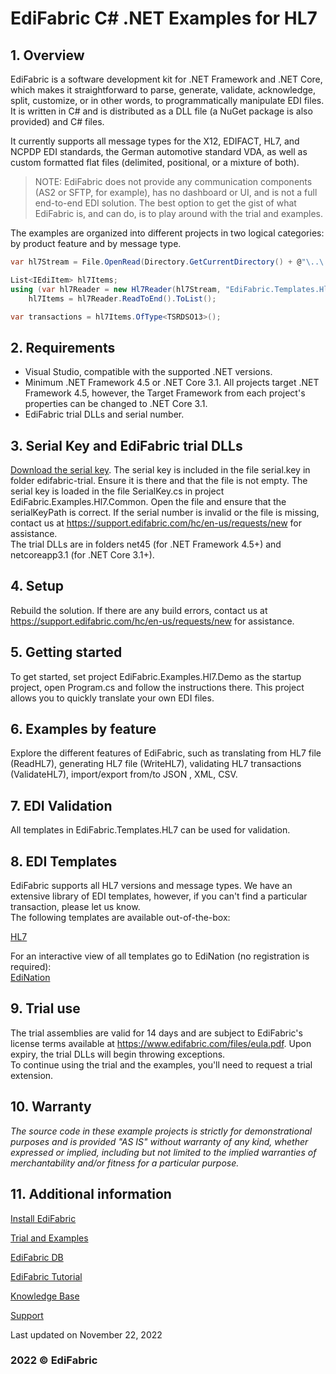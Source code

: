 # EdiFabric C# .NET Examples for HL7

## 1. Overview
EdiFabric is a software development kit for .NET Framework and .NET Core, which makes it straightforward to parse, generate, validate, acknowledge, split, customize, or in other words, to programmatically manipulate EDI files. It is written in C# and is distributed as a DLL file (a NuGet package is also provided) and C# files.  

It currently supports all message types for the X12, EDIFACT, HL7, and NCPDP EDI standards, the German automotive standard VDA, as well as custom formatted flat files (delimited, positional, or a mixture of both).  

> NOTE: EdiFabric does not provide any communication components (AS2 or SFTP, for example), has no dashboard or UI, and is not a full end-to-end EDI solution.
The best option to get the gist of what EdiFabric is, and can do, is to play around with the trial and examples.  

The examples are organized into different projects in two logical categories: by product feature and by message type.    

```C#
var hl7Stream = File.OpenRead(Directory.GetCurrentDirectory() + @"\..\..\..\Files\PharmacyTreatmentDispenses_RDSO13.txt");

List<IEdiItem> hl7Items;
using (var hl7Reader = new Hl7Reader(hl7Stream, "EdiFabric.Templates.Hl7"))
    hl7Items = hl7Reader.ReadToEnd().ToList();

var transactions = hl7Items.OfType<TSRDSO13>();
```  

## 2. Requirements
- Visual Studio, compatible with the supported .NET versions.  
- Minimum .NET Framework 4.5 or .NET Core 3.1. All projects target .NET Framework 4.5, however, the Target Framework from each project's properties can be changed to .NET Core 3.1.  
- EdiFabric trial DLLs and serial number.  

## 3. Serial Key and EdiFabric trial DLLs
[Download the serial key](https://sowl.co/oApEt). The serial key is included in the file serial.key in folder edifabric-trial. Ensure it is there and that the file is not empty. The serial key is loaded in the file SerialKey.cs in project EdiFabric.Examples.Hl7.Common. Open the file and ensure that the serialKeyPath is correct. 
If the serial number is invalid or the file is missing, contact us at https://support.edifabric.com/hc/en-us/requests/new for assistance.  
The trial DLLs are in folders net45 (for .NET Framework 4.5+) and netcoreapp3.1 (for .NET Core 3.1+).

## 4. Setup
Rebuild the solution. If there are any build errors, contact us at https://support.edifabric.com/hc/en-us/requests/new for assistance.

## 5. Getting started
To get started, set project EdiFabric.Examples.Hl7.Demo as the startup project, open Program.cs and follow the instructions there. This project allows you to quickly translate your own EDI files.  

## 6. Examples by feature
Explore the different features of EdiFabric, such as translating from HL7 file (ReadHL7), generating HL7 file (WriteHL7), validating HL7 transactions (ValidateHL7), 
import/export from/to JSON , XML, CSV.  

## 7. EDI Validation
All templates in EdiFabric.Templates.HL7 can be used for validation.  

## 8. EDI Templates
EdiFabric supports all HL7 versions and message types. We have an extensive library of EDI templates, however, if you can't find a particular transaction, please let us know.   
The following templates are available out-of-the-box:  

[HL7](https://support.edifabric.com/hc/en-us/articles/360017128357-HL7-version-2-6)

For an interactive view of all templates go to EdiNation (no registration is required):  
[EdiNation](https://edination.com/edi-formats.html)

## 9. Trial use
The trial assemblies are valid for 14 days and are subject to EdiFabric's license terms available at https://www.edifabric.com/files/eula.pdf. Upon expiry, the trial DLLs will begin throwing exceptions.   
To continue using the trial and the examples, you'll need to request a trial extension.  

## 10. Warranty
*The source code in these example projects is strictly for demonstrational purposes and is provided "AS IS" without warranty of any kind, whether expressed or implied, including but not limited to the implied warranties of merchantability and/or fitness for a particular purpose.*

## 11. Additional information

[Install EdiFabric](https://support.edifabric.com/hc/en-us/articles/360016808578-Install-EdiFabric)

[Trial and Examples](https://support.edifabric.com/hc/en-us/articles/360000280532-Trial-and-Examples)

[EdiFabric DB](https://support.edifabric.com/hc/en-us/articles/360029265372-EDI-to-DB)

[EdiFabric Tutorial](https://support.edifabric.com/hc/en-us/articles/360000291511-Tutorial-EDI-NET-Tools-Basics)

[Knowledge Base](https://support.edifabric.com)

[Support](https://support.edifabric.com/hc/en-us/requests/new)

Last updated on November 22, 2022
### 2022 © EdiFabric
